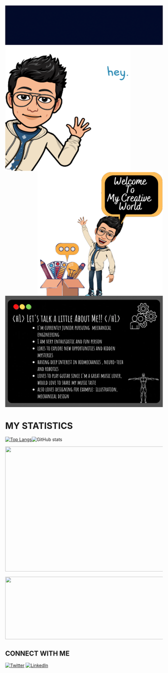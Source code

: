 ![Purple Minimalist Brush Personal LinkedIn Banner](https://github.com/yatharthagr7/yatharthagr7/blob/main/Purple%20Minimalist%20Brush%20Personal%20LinkedIn%20Banner.gif)
<img align="left" width="400" height="400" src="https://github.com/yatharthagr7/yatharthagr7/blob/main/image-removebg-preview.png"><img align="right" width="400" height="400" src="https://github.com/yatharthagr7/yatharthagr7/blob/main/Blue_Clouds_Airplane_Illustrations_Welcome_Card-removebg-preview.png">











![Orange Blue and Yellow About Me Interview Worksheet](https://github.com/yatharthagr7/yatharthagr7/blob/main/Orange%20Blue%20and%20Yellow%20About%20Me%20Interview%20Worksheet.gif)


# MY STATISTICS
[![Top Langs](https://github-readme-stats.vercel.app/api/top-langs/?username=yatharthagr7&layout=compact&theme=highcontrast)](https://github.com/anuraghazra/github-readme-stats)![ GitHub stats](https://github-readme-stats.vercel.app/api?username=yatharthagr7&show_icons=true&theme=highcontrast)

<p align="center">
  <img width="800" height="400" src="https://github-readme-streak-stats.herokuapp.com/?user=yatharthagr7&theme=neon-dark">
</p>


<p align="center">
  <img width="800" height="200" src="https://quotes-github-readme.vercel.app/api?type=horizontal&theme=tokyonight">


## CONNECT WITH ME 
 [![Twitter][1.2]][1]   [![LinkedIn][2.2]][2] 

<!-- Icons -->

[1.2]: https://user-images.githubusercontent.com/72257400/148107526-1fb39ada-64cc-44ba-90ee-20b30f5fa6f0.png
[2.2]: https://user-images.githubusercontent.com/72257400/148107604-158f3e03-d3c4-41a6-ba1f-0901a69e4437.png
[3.2]: https://user-images.githubusercontent.com/72257400/148107850-9a6dc6d6-e9cb-48a6-9e2e-d0bfff1e6ac0.png



<!-- Links to your social media accounts -->

[1]: https://twitter.com/Yathart_ya7
[2]: https://www.linkedin.com/in/yatharth-agarwal-76674b1b8/

<!--![Anurag's GitHub stats](https://github-readme-stats.vercel.app/api?username=anuraghazra&show_icons=true&theme=radical)
**yatharthagr7/yatharthagr7** is a ✨ _special_ ✨ repository because its `README.md` (this file) appears on your GitHub profile.

Here are some ideas to get you started:

- 🔭 I’m currently working on ...
- 🌱 I’m currently learning ...
- 👯 I’m looking to collaborate on ...
- 🤔 I’m looking for help with ...
- 💬 Ask me about ...
- 📫 How to reach me: ...
- 😄 Pronouns: ...
- ⚡ Fun fact: ...
-->
